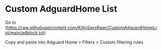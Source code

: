 # Custom AdguardHome List

Go to (https://raw.githubusercontent.com/KittySaysRawr/CustomAdguardHomeList/main/adblock.txt)

Copy and paste into Adguard Home > Filters > Custom filtering rules
